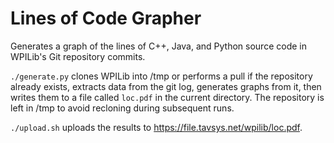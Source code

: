 # Lines of Code Grapher

Generates a graph of the lines of C++, Java, and Python source code in WPILib's Git repository commits.

`./generate.py` clones WPILib into /tmp or performs a pull if the repository already exists, extracts data from the git log, generates graphs from it, then writes them to a file called `loc.pdf` in the current directory. The repository is left in /tmp to avoid recloning during subsequent runs.

`./upload.sh` uploads the results to https://file.tavsys.net/wpilib/loc.pdf.
